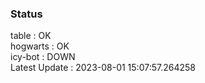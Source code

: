 ### Status


table : OK  
hogwarts : OK  
icy-bot : DOWN  
Latest Update : 2023-08-01 15:07:57.264258
